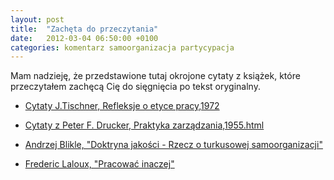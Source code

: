 ```yaml
---
layout: post
title:  "Zachęta do przeczytania"
date:   2012-03-04 06:50:00 +0100
categories: komentarz samoorganizacja partycypacja
---
```


Mam nadzieję, że przedstawione tutaj okrojone cytaty z książek, które przeczytałem zachęcą Cię do sięgnięcia po tekst oryginalny.

* [Cytaty J.Tischner, Refleksje o etyce pracy,1972]({{site.baseurl}}/assets/files/Cytaty-J.Tischner,-Refleksje_o_etyce_pracy.html)  

* [Cytaty z Peter F. Drucker, Praktyka zarządzania,1955.html]({{site.baseurl}}/assets/files/Cytaty-Peter_F.Drucker,-Praktyka_zarzadzania,1955.html)

* [Andrzej Blikle, "Doktryna jakości - Rzecz o turkusowej samoorganizacji"](https://www.moznainaczej.com.pl/ksiazka-i-artykuly/doktryna-jakosci)  

* [Frederic Laloux, "Pracować inaczej"](https://moznainaczej.com.pl/f-laloux-pracowac-inaczej)  

